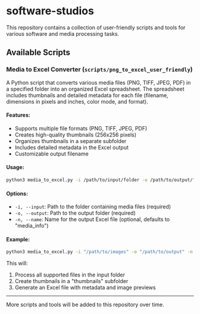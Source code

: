# software-studios

This repository contains a collection of user-friendly scripts and tools for various software and media processing tasks.

## Available Scripts

### Media to Excel Converter (`scripts/png_to_excel_user_friendly`)

A Python script that converts various media files (PNG, TIFF, JPEG, PDF) in a specified folder into an organized Excel spreadsheet. The spreadsheet includes thumbnails and detailed metadata for each file (filename, dimensions in pixels and inches, color mode, and format).

#### Features:
- Supports multiple file formats (PNG, TIFF, JPEG, PDF)
- Creates high-quality thumbnails (256x256 pixels)
- Organizes thumbnails in a separate subfolder
- Includes detailed metadata in the Excel output
- Customizable output filename

#### Usage:
```bash
python3 media_to_excel.py -i /path/to/input/folder -o /path/to/output/folder [-n output_name]
```

#### Options:
- `-i, --input`: Path to the folder containing media files (required)
- `-o, --output`: Path to the output folder (required)
- `-n, --name`: Name for the output Excel file (optional, defaults to "media_info")

#### Example:
```bash
python3 media_to_excel.py -i "/path/to/images" -o "/path/to/output" -n "my_media_info"
```

This will:
1. Process all supported files in the input folder
2. Create thumbnails in a "thumbnails" subfolder
3. Generate an Excel file with metadata and image previews

---

More scripts and tools will be added to this repository over time.
